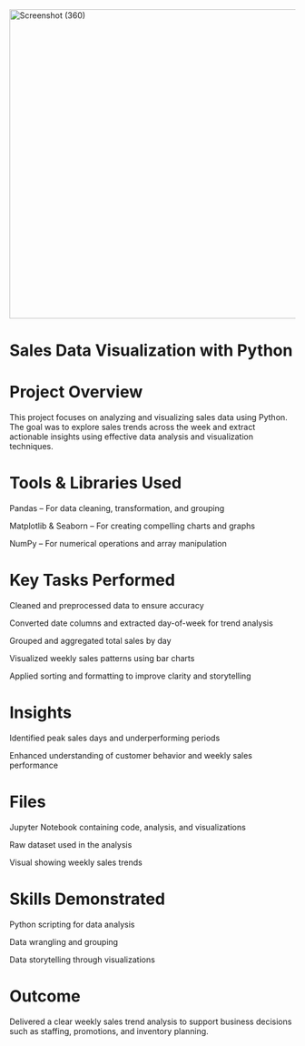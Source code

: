 <img width="1339" height="544" alt="Screenshot (360)" src="https://github.com/user-attachments/assets/0a8be0e0-6f36-4e6f-a0bb-91af238176d2" />

# Sales Data Visualization with Python

# Project Overview
This project focuses on analyzing and visualizing sales data using Python. The goal was to explore sales trends across the week and extract actionable insights using effective data analysis and visualization techniques.

# Tools & Libraries Used
Pandas – For data cleaning, transformation, and grouping

Matplotlib & Seaborn – For creating compelling charts and graphs

NumPy – For numerical operations and array manipulation

# Key Tasks Performed
Cleaned and preprocessed data to ensure accuracy

Converted date columns and extracted day-of-week for trend analysis

Grouped and aggregated total sales by day

Visualized weekly sales patterns using bar charts

Applied sorting and formatting to improve clarity and storytelling

# Insights
Identified peak sales days and underperforming periods

Enhanced understanding of customer behavior and weekly sales performance

# Files
Jupyter Notebook containing code, analysis, and visualizations

Raw dataset used in the analysis

Visual showing weekly sales trends

# Skills Demonstrated
Python scripting for data analysis

Data wrangling and grouping

Data storytelling through visualizations

# Outcome
Delivered a clear weekly sales trend analysis to support business decisions such as staffing, promotions, and inventory planning.

